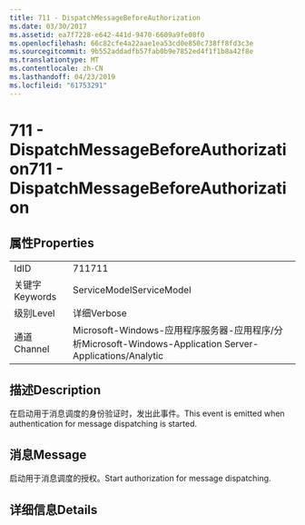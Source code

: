 ```yaml
---
title: 711 - DispatchMessageBeforeAuthorization
ms.date: 03/30/2017
ms.assetid: ea7f7228-e642-441d-9470-6609a9fe08f0
ms.openlocfilehash: 66c82cfe4a22aae1ea53cd0e850c738ff8fd3c3e
ms.sourcegitcommit: 9b552addadfb57fab0b9e7852ed4f1f1b8a42f8e
ms.translationtype: MT
ms.contentlocale: zh-CN
ms.lasthandoff: 04/23/2019
ms.locfileid: "61753291"
---
```

# <a name="711---dispatchmessagebeforeauthorization"></a><span data-ttu-id="f952f-102">711 - DispatchMessageBeforeAuthorization</span><span class="sxs-lookup"><span data-stu-id="f952f-102">711 - DispatchMessageBeforeAuthorization</span></span>
## <a name="properties"></a><span data-ttu-id="f952f-103">属性</span><span class="sxs-lookup"><span data-stu-id="f952f-103">Properties</span></span>  
  
|||  
|-|-|  
|<span data-ttu-id="f952f-104">Id</span><span class="sxs-lookup"><span data-stu-id="f952f-104">ID</span></span>|<span data-ttu-id="f952f-105">711</span><span class="sxs-lookup"><span data-stu-id="f952f-105">711</span></span>|  
|<span data-ttu-id="f952f-106">关键字</span><span class="sxs-lookup"><span data-stu-id="f952f-106">Keywords</span></span>|<span data-ttu-id="f952f-107">ServiceModel</span><span class="sxs-lookup"><span data-stu-id="f952f-107">ServiceModel</span></span>|  
|<span data-ttu-id="f952f-108">级别</span><span class="sxs-lookup"><span data-stu-id="f952f-108">Level</span></span>|<span data-ttu-id="f952f-109">详细</span><span class="sxs-lookup"><span data-stu-id="f952f-109">Verbose</span></span>|  
|<span data-ttu-id="f952f-110">通道</span><span class="sxs-lookup"><span data-stu-id="f952f-110">Channel</span></span>|<span data-ttu-id="f952f-111">Microsoft-Windows-应用程序服务器-应用程序/分析</span><span class="sxs-lookup"><span data-stu-id="f952f-111">Microsoft-Windows-Application Server-Applications/Analytic</span></span>|  
  
## <a name="description"></a><span data-ttu-id="f952f-112">描述</span><span class="sxs-lookup"><span data-stu-id="f952f-112">Description</span></span>  
 <span data-ttu-id="f952f-113">在启动用于消息调度的身份验证时，发出此事件。</span><span class="sxs-lookup"><span data-stu-id="f952f-113">This event is emitted when authentication for message dispatching is started.</span></span>  
  
## <a name="message"></a><span data-ttu-id="f952f-114">消息</span><span class="sxs-lookup"><span data-stu-id="f952f-114">Message</span></span>  
 <span data-ttu-id="f952f-115">启动用于消息调度的授权。</span><span class="sxs-lookup"><span data-stu-id="f952f-115">Start authorization for message dispatching.</span></span>  
  
## <a name="details"></a><span data-ttu-id="f952f-116">详细信息</span><span class="sxs-lookup"><span data-stu-id="f952f-116">Details</span></span>

